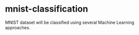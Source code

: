 # mnist-classification
MNIST dataset will be classified using several Machine Learning approaches. 
